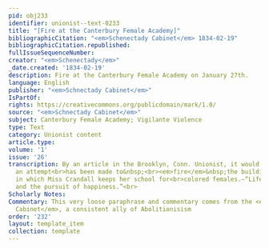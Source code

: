 ```yaml
---
pid: obj233
identifier: unionist--text-0233
title: "[Fire at the Canterbury Female Academy]"
bibliographicCitation: "<em>Schenectady Cabinet</em> 1834-02-19"
bibliographicCitation.republished: 
fullIssueSequenceNumber: 
creator: "<em>Schenectady</em>"
_date.created: '1834-02-19'
description: Fire at the Canterbury Female Academy on January 27th.
language: English
publisher: "<em>Schnectady Cabinet</em>"
IsPartOf: 
rights: https://creativecommons.org/publicdomain/mark/1.0/
source: "<em>Schnectady Cabinet</em>"
subject: Canterbury Female Academy; Vigilante Violence
type: Text
category: Unionist content
article.type: 
volume: '1'
issue: '26'
transcription: By an article in the Brooklyn, Conn. Unionist, it would appear that
  an attempt<br>has been made to&nbsp;<br><em>fire</em>&nbsp;the building at Canterbury,
  in which Miss Crandall keeps her school for<br>colored females.—“Life, liberty,
  and the pursuit of happiness.”<br>
Scholarly Notes: 
Commentary: This very loose paraphrase and commentary comes from the <em>Schnectady
  Cabinet</em>, a consistent ally of Abolitionisism
order: '232'
layout: template_item
collection: template
---
```

